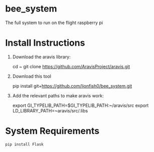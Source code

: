 # bee_system
The full system to run on the flight raspberry pi

# Install Instructions
1. Download the aravis library:

    cd ~
    git clone https://github.com/AravisProject/aravis.git
    
2. Download this tool

   pip install git+https://github.com/lionfish0/bee_system.git

3. Add the relevant paths to make aravis work:

   export GI_TYPELIB_PATH=$GI_TYPELIB_PATH:~/aravis/src
   export LD_LIBRARY_PATH=~aravis/src/.libs

# System Requirements 

    pip install Flask


